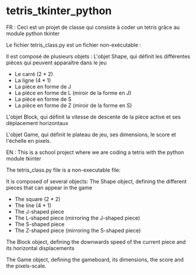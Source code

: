 # tetris_tkinter_python

FR : 
Ceci est un projet de classe qui consiste à coder un tetris grâce au module python tkinter

Le fichier tetris_class.py est un fichier non-exécutable :

Il est composé de plusieurs objets :
L'objet Shape, qui définit les différentes pièces qui peuvent apparaître dans le jeu 
- Le carré (2 * 2)
- La ligne (4 * 1)
- La pièce en forme de J
- La pièce en forme de L (miroir de la forme en J)
- La pièce en forme de S
- La pièce en forme de Z (miroir de la forme en S)

L'objet Block, qui définit la vitesse de descente de la pièce active et ses déplacement horizontaux

L'objet Game, qui définit le plateau de jeu, ses dimensions, le score et l'échelle en pixels.


EN : 
This is a school project where we are coding a tetris with the python module tkinter

The tetris_class.py file is a non-executable file:

It is composed of several objects:
The Shape object, defining the different pieces that can appear in the game
- The square (2 * 2)
- The line (4 * 1)
- The J-shaped piece
- The L-shaped piece (mirroring the J-shaped piece)
- The S-shaped piece
- The Z-shaped piece (mirroring the S-shaped piece)

The Block object, defining the downwards speed of the current piece and its horizontal displacements

The Game object, defining the gameboard, its dimensions, the score and the pixels-scale.
